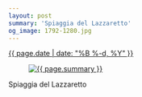 ```yaml
---
layout: post
summary: 'Spiaggia del Lazzaretto'
og_image: 1792-1280.jpg
---
```


<p>
 <time>
  <a href="/1792">
   {{ page.date | date: "%B %-d, %Y" }}
  </a>
 </time>
 <a href="/1792">
  <figure data-taken="7/17/2023">
   <img alt="{{ page.summary }}" sizes="(min-width: 700px) 50vw, calc(100vw - 2rem)" src="{{ site.assets_url }}/1792-640.jpg" srcset="{{ site.assets_url }}/1792-320.jpg 320w, {{ site.assets_url }}/1792-640.jpg 640w, {{ site.assets_url }}/1792-960.jpg 960w, {{ site.assets_url }}/1792-1280.jpg 1280w"/>
  </figure>
 </a>
 <span>
  Spiaggia del Lazzaretto
 </span>
</p>

